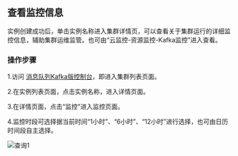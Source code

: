 ## 查看监控信息
实例创建成功后，单击实例名称进入集群详情页，可以查看关于集群运行的详细监控信息，辅助集群运维监管。也可由“云监控-资源监控-Kafka监控”进入查看。</br>

### 操作步骤
1.访问 [消息队列Kafka版控制台](https://kafka-console-stag.jdcloud.com/list)，即进入集群列表页面。</br>

2.在实例列表页面，点击实例名称，进入详情页面。</br>

3.在详情页面，点击“监控”进入监控页面。</br>

4.监控时段可选择据当前时间“1小时”、“6小时”、“12小时”进行选择，也可由日历时间段自主选择。</br>

![查询1](https://github.com/jdcloudcom/cn/blob/Kafka/image/Internet-Middleware/JCS-for-Kafka/监控.png)
